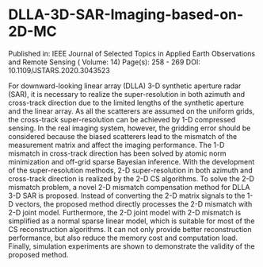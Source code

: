 # DLLA-3D-SAR-Imaging-based-on-2D-MC

Published in: IEEE Journal of Selected Topics in Applied Earth Observations and Remote Sensing ( Volume: 14)
Page(s): 258 - 269
DOI: 10.1109/JSTARS.2020.3043523

For downward-looking linear array (DLLA) 3-D synthetic aperture radar (SAR), it is necessary to realize the super-resolution in both azimuth and cross-track direction due to the limited lengths of the synthetic aperture and the linear array. As all the scatterers are assumed on the uniform grids, the cross-track super-resolution can be achieved by 1-D compressed sensing. In the real imaging system, however, the gridding error should be considered because the biased scatterers lead to the mismatch of the measurement matrix and affect the imaging performance. The 1-D mismatch in cross-track direction has been solved by atomic norm minimization and off-grid sparse Bayesian inference. With the development of the super-resolution methods, 2-D super-resolution in both azimuth and cross-track direction is realized by the 2-D CS algorithms. To solve the 2-D mismatch problem, a novel 2-D mismatch compensation method for DLLA 3-D SAR is proposed. Instead of converting the 2-D matrix signals to the 1-D vectors, the proposed method directly processes the 2-D mismatch with 2-D joint model. Furthermore, the 2-D joint model with 2-D mismatch is simplified as a normal sparse linear model, which is suitable for most of the CS reconstruction algorithms. It can not only provide better reconstruction performance, but also reduce the memory cost and computation load. Finally, simulation experiments are shown to demonstrate the validity of the proposed method. 
